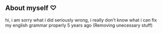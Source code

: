 ## About myself ‪♡

hi, i am sorry what i did seriously wrong, i really don't know what i can fix my english grammar properly 5 years ago
(Removing unecessary stuff)
